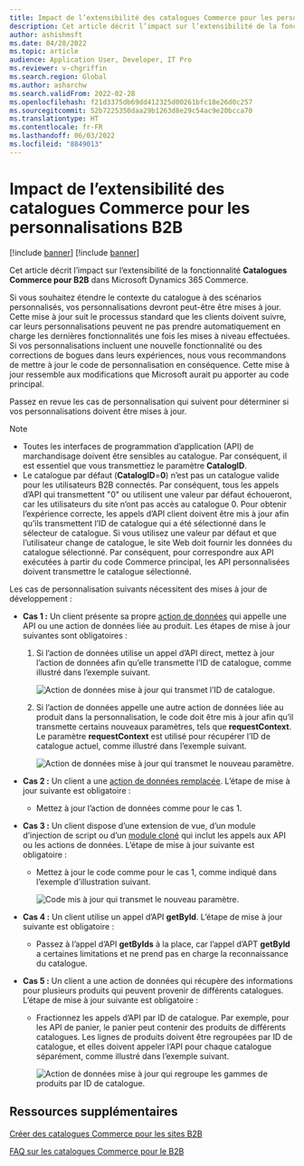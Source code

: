 ```yaml
---
title: Impact de l’extensibilité des catalogues Commerce pour les personnalisations B2B
description: Cet article décrit l’impact sur l’extensibilité de la fonctionnalité Catalogues Commerce pour B2B dans Microsoft Dynamics 365 Commerce.
author: ashishmsft
ms.date: 04/28/2022
ms.topic: article
audience: Application User, Developer, IT Pro
ms.reviewer: v-chgriffin
ms.search.region: Global
ms.author: asharchw
ms.search.validFrom: 2022-02-28
ms.openlocfilehash: f21d3375db69dd412325d00261bfc18e26d0c257
ms.sourcegitcommit: 52b7225350daa29b1263d8e29c54ac9e20bcca70
ms.translationtype: HT
ms.contentlocale: fr-FR
ms.lasthandoff: 06/03/2022
ms.locfileid: "8849013"
---
```

# <a name="extensibility-impact-of-commerce-catalogs-for-b2b-customizations"></a>Impact de l’extensibilité des catalogues Commerce pour les personnalisations B2B

[!include [banner](includes/banner.md)]
[!include [banner](includes/preview-banner.md)]

Cet article décrit l’impact sur l’extensibilité de la fonctionnalité **Catalogues Commerce pour B2B** dans Microsoft Dynamics 365 Commerce.

Si vous souhaitez étendre le contexte du catalogue à des scénarios personnalisés, vos personnalisations devront peut-être être mises à jour. Cette mise à jour suit le processus standard que les clients doivent suivre, car leurs personnalisations peuvent ne pas prendre automatiquement en charge les dernières fonctionnalités une fois les mises à niveau effectuées. Si vos personnalisations incluent une nouvelle fonctionnalité ou des corrections de bogues dans leurs expériences, nous vous recommandons de mettre à jour le code de personnalisation en conséquence. Cette mise à jour ressemble aux modifications que Microsoft aurait pu apporter au code principal.

Passez en revue les cas de personnalisation qui suivent pour déterminer si vos personnalisations doivent être mises à jour.

> [!NOTE]
> - Toutes les interfaces de programmation d’application (API) de marchandisage doivent être sensibles au catalogue. Par conséquent, il est essentiel que vous transmettiez le paramètre **CatalogID**.
> - Le catalogue par défaut (**CatalogID**=**0**) n’est pas un catalogue valide pour les utilisateurs B2B connectés. Par conséquent, tous les appels d’API qui transmettent "0" ou utilisent une valeur par défaut échoueront, car les utilisateurs du site n’ont pas accès au catalogue 0. Pour obtenir l’expérience correcte, les appels d’API client doivent être mis à jour afin qu’ils transmettent l’ID de catalogue qui a été sélectionné dans le sélecteur de catalogue. Si vous utilisez une valeur par défaut et que l’utilisateur change de catalogue, le site Web doit fournir les données du catalogue sélectionné. Par conséquent, pour correspondre aux API exécutées à partir du code Commerce principal, les API personnalisées doivent transmettre le catalogue sélectionné.

Les cas de personnalisation suivants nécessitent des mises à jour de développement :

- **Cas 1 :** Un client présente sa propre [action de données](e-commerce-extensibility/data-actions.md) qui appelle une API ou une action de données liée au produit. Les étapes de mise à jour suivantes sont obligatoires :

    1. Si l’action de données utilise un appel d’API direct, mettez à jour l’action de données afin qu’elle transmette l’ID de catalogue, comme illustré dans l’exemple suivant.

        ![Action de données mise à jour qui transmet l’ID de catalogue.](./media/customization1_a.png)

    1. Si l’action de données appelle une autre action de données liée au produit dans la personnalisation, le code doit être mis à jour afin qu’il transmette certains nouveaux paramètres, tels que **requestContext**. Le paramètre **requestContext** est utilisé pour récupérer l’ID de catalogue actuel, comme illustré dans l’exemple suivant.

        ![Action de données mise à jour qui transmet le nouveau paramètre.](./media/customization1_b.png)

- **Cas 2 :** Un client a une [action de données remplacée](e-commerce-extensibility/data-action-overrides.md). L’étape de mise à jour suivante est obligatoire :

    - Mettez à jour l’action de données comme pour le cas 1.

- **Cas 3 :** Un client dispose d’une extension de vue, d’un module d’injection de script ou d’un [module cloné](e-commerce-extensibility/modules-overview.md#clone-a-module-library-module) qui inclut les appels aux API ou les actions de données. L’étape de mise à jour suivante est obligatoire :

    - Mettez à jour le code comme pour le cas 1, comme indiqué dans l’exemple d’illustration suivant.

       ![Code mis à jour qui transmet le nouveau paramètre.](./media/customization3.png)

- **Cas 4 :** Un client utilise un appel d’API **getById**. L’étape de mise à jour suivante est obligatoire :

    - Passez à l’appel d’API **getByIds** à la place, car l’appel d’APT **getById** a certaines limitations et ne prend pas en charge la reconnaissance du catalogue.

- **Cas 5 :** Un client a une action de données qui récupère des informations pour plusieurs produits qui peuvent provenir de différents catalogues. L’étape de mise à jour suivante est obligatoire :

    - Fractionnez les appels d’API par ID de catalogue. Par exemple, pour les API de panier, le panier peut contenir des produits de différents catalogues. Les lignes de produits doivent être regroupées par ID de catalogue, et elles doivent appeler l’API pour chaque catalogue séparément, comme illustré dans l’exemple suivant.

        ![Action de données mise à jour qui regroupe les gammes de produits par ID de catalogue.](./media/customization5.png)

## <a name="additional-resources"></a>Ressources supplémentaires

[Créer des catalogues Commerce pour les sites B2B](catalogs-b2b-sites.md)

[FAQ sur les catalogues Commerce pour le B2B](catalogs-b2b-sites-FAQ.md)
